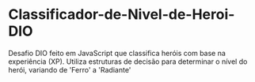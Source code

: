 # Classificador-de-Nivel-de-Heroi-DIO
Desafio DIO feito em JavaScript que classifica heróis com base na experiência (XP). Utiliza estruturas de decisão para determinar o nível do herói, variando de 'Ferro' a 'Radiante'
